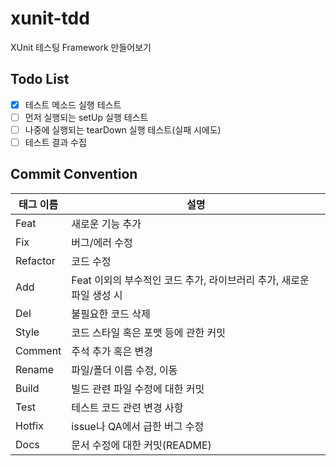 # xunit-tdd
XUnit 테스팅 Framework 만들어보기

## Todo List
- [x] 테스트 메소드 실행 테스트
- [ ] 먼저 실행되는 setUp 실행 테스트
- [ ] 나중에 실행되는 tearDown 실행 테스트(실패 시에도)
- [ ] 테스트 결과 수집

## Commit Convention
| 태그 이름  | 설명                                                                 |
| ---------- | ------------------------------------------------------------------- |
| Feat | 새로운 기능 추가  |
| Fix | 버그/에러 수정 |
| Refactor | 코드 수정 |
| Add | Feat 이외의 부수적인 코드 추가, 라이브러리 추가, 새로운 파일 생성 시 |
| Del | 불필요한 코드 삭제 |
| Style | 코드 스타일 혹은 포맷 등에 관한 커밋 |
| Comment | 주석 추가 혹은 변경 |
| Rename | 파일/폴더 이름 수정, 이동 |
| Build | 빌드 관련 파일 수정에 대한 커밋 |
| Test | 테스트 코드 관련 변경 사항 |
| Hotfix | issue나 QA에서 급한 버그 수정  |
| Docs | 문서 수정에 대한 커밋(README) |
